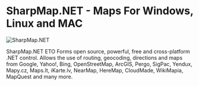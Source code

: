 # SharpMap.NET - Maps For Windows, Linux and MAC

![SharpMap.NET](https://github.com/cristianc1972/sharpmap.net/blob/e925d327ffe8467ed9921639522033318023b7e8/OpenStreetMap-Logo.png "this is the result")

SharpMap.NET ETO Forms open source, powerful, free and cross-platform .NET control. Allows the use of routing, geocoding, directions and maps from Google, Yahoo!, Bing, OpenStreetMap, ArcGIS, Pergo, SigPac, Yendux, Mapy.cz, Maps.lt, iKarte.lv, NearMap, HereMap, CloudMade, WikiMapia, MapQuest and many more.
